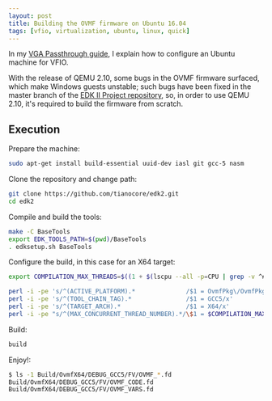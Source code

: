 ```yaml
---
layout: post
title: Building the OVMF firmware on Ubuntu 16.04
tags: [vfio, virtualization, ubuntu, linux, quick]
---
```


In my [VGA Passthrough guide][VGA Passthrough guide], I explain how to configure an Ubuntu machine for VFIO.

With the release of QEMU 2.10, some bugs in the OVMF firmware surfaced, which make Windows guests unstable; such bugs have been fixed in the master branch of the [EDK II Project repository][EDK II Project repository], so, in order to use QEMU 2.10, it's required to build the firmware from scratch.

## Execution

Prepare the machine:

```sh
sudo apt-get install build-essential uuid-dev iasl git gcc-5 nasm
```

Clone the repository and change path:

```sh
git clone https://github.com/tianocore/edk2.git
cd edk2
```

Compile and build the tools:

```sh
make -C BaseTools
export EDK_TOOLS_PATH=$(pwd)/BaseTools
. edksetup.sh BaseTools
```

Configure the build, in this case for an X64 target:

```sh
export COMPILATION_MAX_THREADS=$((1 + $(lscpu --all -p=CPU | grep -v ^# | sort | uniq | wc -l)))

perl -i -pe 's/^(ACTIVE_PLATFORM).*              /$1 = OvmfPkg\/OvmfPkgX64.dsc/x'  Conf/target.txt
perl -i -pe 's/^(TOOL_CHAIN_TAG).*               /$1 = GCC5/x'                     Conf/target.txt
perl -i -pe 's/^(TARGET_ARCH).*                  /$1 = X64/x'                      Conf/target.txt
perl -i -pe "s/^(MAX_CONCURRENT_THREAD_NUMBER).*/\$1 = $COMPILATION_MAX_THREADS/x" Conf/target.txt
```

Build:

```sh
build
```

Enjoy!:

```sh
$ ls -1 Build/OvmfX64/DEBUG_GCC5/FV/OVMF_*.fd
Build/OvmfX64/DEBUG_GCC5/FV/OVMF_CODE.fd
Build/OvmfX64/DEBUG_GCC5/FV/OVMF_VARS.fd
```

[VGA Passthrough guide]: https://github.com/saveriomiroddi/vga-passthrough
[EDK II Project repository]: https://github.com/tianocore/edk2
